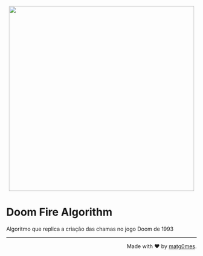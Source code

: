 <p align="center">
  <a href="https://filipedeschamps.github.io/doom-fire-algorithm/playground/1st-implementation-with-tables/">
    <img src="https://github.com/filipedeschamps/doom-fire-algorithm/blob/master/doom-fire.gif?raw=true" width="490">
  </a>
</p>

# Doom Fire Algorithm

Algoritmo que replica a criação das chamas no jogo Doom de 1993

<hr />

<p  align="right">Made with ❤️ by <a href="https://github.com/matg0mes">matg0mes</a>.</p>
